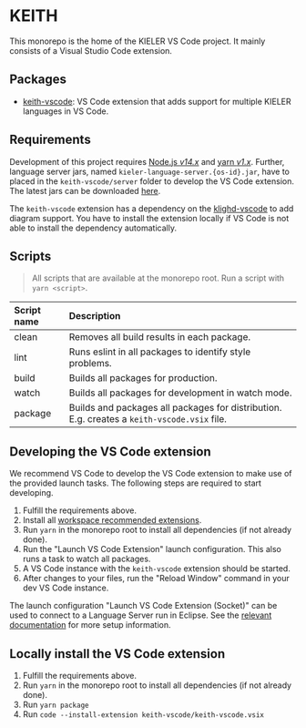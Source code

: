 # KEITH

This monorepo is the home of the KIELER VS Code project. It mainly consists of a Visual Studio Code extension.

## Packages

-   [keith-vscode](./packages/keith-vscode): VS Code extension that adds support for multiple KIELER
    languages in VS Code.

## Requirements

Development of this project requires [Node.js _v14.x_](https://nodejs.org) and
[yarn _v1.x_](https://classic.yarnpkg.com/). Further, language server jars, named
`kieler-language-server.{os-id}.jar`, have to placed in the `keith-vscode/server` folder to develop
the VS Code extension. The latest jars can be downloaded
[here](https://rtsys.informatik.uni-kiel.de/~kieler/files/nightly/sccharts/ls/).

The `keith-vscode` extension has a dependency on the
[klighd-vscode](https://github.com/kieler/klighd-vscode) to add diagram support. You have to install
the extension locally if VS Code is not able to install the dependency automatically.

## Scripts

> All scripts that are available at the monorepo root. Run a script with `yarn <script>`.

| Script name | Description                                                                                 |
| :---------- | :------------------------------------------------------------------------------------------ |
| clean       | Removes all build results in each package.                                                  |
| lint        | Runs eslint in all packages to identify style problems.                                     |
| build       | Builds all packages for production.                                                         |
| watch       | Builds all packages for development in watch mode.                                          |
| package     | Builds and packages all packages for distribution. E.g. creates a `keith-vscode.vsix` file. |

## Developing the VS Code extension

We recommend VS Code to develop the VS Code extension to make use of the provided launch tasks. The
following steps are required to start developing.

1. Fulfill the requirements above.
1. Install all
   [workspace recommended extensions](https://code.visualstudio.com/docs/editor/extension-marketplace#_recommended-extensions).
1. Run `yarn` in the monorepo root to install all dependencies (if not already done).
1. Run the "Launch VS Code Extension" launch configuration. This also runs a task to watch all packages.
1. A VS Code instance with the `keith-vscode` extension should be started.
1. After changes to your files, run the "Reload Window" command in your dev VS Code instance.

The launch configuration "Launch VS Code Extension (Socket)" can be used to connect to a Language Server
run in Eclipse. See the
[relevant documentation](https://rtsys.informatik.uni-kiel.de/confluence/display/KIELER/Running+KEITH#RunningKEITH-SettingupyourEclipse)
for more setup information.

## Locally install the VS Code extension

1. Fulfill the requirements above.
1. Run `yarn` in the monorepo root to install all dependencies (if not already done).
1. Run `yarn package`
1. Run `code --install-extension keith-vscode/keith-vscode.vsix`
